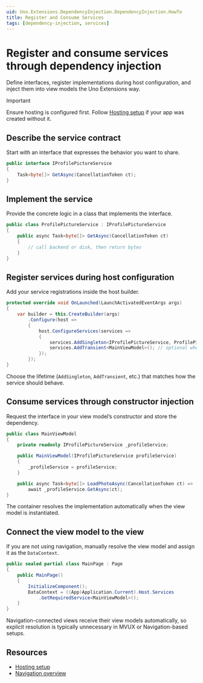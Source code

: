 ```yaml
---
uid: Uno.Extensions.DependencyInjection.DependencyInjection.HowTo
title: Register and Consume Services
tags: [dependency-injection, services]
---
```

# Register and consume services through dependency injection

Define interfaces, register implementations during host configuration, and inject them into view models the Uno Extensions way.

> [!IMPORTANT]
> Ensure hosting is configured first. Follow [Hosting setup](xref:Uno.Extensions.Hosting.HowToHostingSetup) if your app was created without it.

## Describe the service contract

Start with an interface that expresses the behavior you want to share.

```csharp
public interface IProfilePictureService
{
    Task<byte[]> GetAsync(CancellationToken ct);
}
```

## Implement the service

Provide the concrete logic in a class that implements the interface.

```csharp
public class ProfilePictureService : IProfilePictureService
{
    public async Task<byte[]> GetAsync(CancellationToken ct)
    {
        // call backend or disk, then return bytes
    }
}
```

## Register services during host configuration

Add your service registrations inside the host builder.

```csharp
protected override void OnLaunched(LaunchActivatedEventArgs args)
{
    var builder = this.CreateBuilder(args)
        .Configure(host =>
        {
            host.ConfigureServices(services =>
            {
                services.AddSingleton<IProfilePictureService, ProfilePictureService>();
                services.AddTransient<MainViewModel>(); // optional when not using navigation
            });
        });
}
```

Choose the lifetime (`AddSingleton`, `AddTransient`, etc.) that matches how the service should behave.

## Consume services through constructor injection

Request the interface in your view model’s constructor and store the dependency.

```csharp
public class MainViewModel
{
    private readonly IProfilePictureService _profileService;

    public MainViewModel(IProfilePictureService profileService)
    {
        _profileService = profileService;
    }

    public async Task<byte[]> LoadPhotoAsync(CancellationToken ct) =>
        await _profileService.GetAsync(ct);
}
```

The container resolves the implementation automatically when the view model is instantiated.

## Connect the view model to the view

If you are not using navigation, manually resolve the view model and assign it as the `DataContext`.

```csharp
public sealed partial class MainPage : Page
{
    public MainPage()
    {
        InitializeComponent();
        DataContext = ((App)Application.Current).Host.Services
            .GetRequiredService<MainViewModel>();
    }
}
```

Navigation-connected views receive their view models automatically, so explicit resolution is typically unnecessary in MVUX or Navigation-based setups.

## Resources

- [Hosting setup](xref:Uno.Extensions.Hosting.HowToHostingSetup)
- [Navigation overview](xref:Uno.Extensions.Navigation.Overview)
